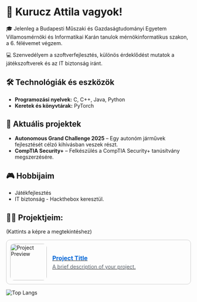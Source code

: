 # 👋 Kurucz Attila vagyok!

🎓 Jelenleg a Budapesti Műszaki és Gazdaságtudományi Egyetem Villamosmérnöki és Informatikai Karán tanulok mérnökinformatikus szakon, a 6. félévemet végzem.

💻 Szenvedélyem a szoftverfejlesztés, különös érdeklődést mutatok a játékszoftverek és az IT biztonság iránt.

## 🛠️ Technológiák és eszközök

- **Programozási nyelvek:** C, C++, Java, Python
- **Keretek és könyvtárak:** PyTorch

## 🚀 Aktuális projektek

- **Autonomous Grand Challenge 2025** – Egy autonóm járművek fejlesztését célzó kihívásban veszek részt.
- **CompTIA Security+** – Felkészülés a CompTIA Security+ tanúsítvány megszerzésére.

## 🎮 Hobbijaim

- Játékfejlesztés
- IT biztonság - Hackthebox
keresztül.

## 🧑‍💻 Projektjeim:
<p>(Kattints a képre a megtekintéshez)</p>


<a href="https://github.com/your-username/your-repo" target="_blank">
  <div style="display: flex; align-items: center; border: 1px solid #ccc; border-radius: 10px; padding: 10px; margin: 10px 0; text-decoration: none;">
    <img src="https://raw.githubusercontent.com/your-username/your-repo/main/preview.png" alt="Project Preview" style="width: 100px; height: 100px; object-fit: cover; border-radius: 10px; margin-right: 15px;">
    <div>
      <h3 style="margin: 0; color: #0366d6;">Project Title</h3>
      <p style="margin: 5px 0 0; color: #586069;">A brief description of your project.</p>
    </div>
  </div>
</a>



<p></p>

![Top Langs](https://github-readme-stats.vercel.app/api/top-langs/?username=Kuruczattila2003&layout=compact&theme=tokyonight)


